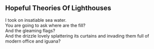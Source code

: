 Hopeful Theories Of Lighthouses
-------------------------------
I took on insatiable sea water.  
You are going to ask where are the fill?  
And the gleaming flags?  
And the drizzle lovely splattering its curtains and invading them full of  
modern office and iguana?  
